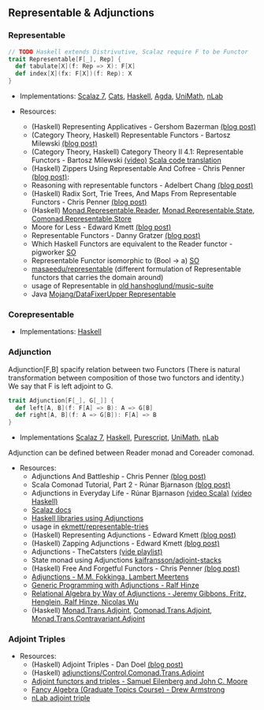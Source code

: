 ## Representable & Adjunctions

### Representable

```scala
// TODO Haskell extends Distrivutive, Scalaz require F to be Functor
trait Representable[F[_], Rep] {
  def tabulate[X](f: Rep => X): F[X]
  def index[X](fx: F[X])(f: Rep): X
}
```

* Implementations: [Scalaz 7](https://github.com/scalaz/scalaz/blob/series/7.3.x/core/src/main/scala/scalaz/Representable.scala), [Cats](https://github.com/typelevel/cats/blob/master/core/src/main/scala/cats/Representable.scala), [Haskell](https://hackage.haskell.org/package/adjunctions/docs/Data-Functor-Rep.html), [Agda](https://github.com/agda/agda-categories/blob/master/Categories/Functor/Representable.agda), [UniMath](https://github.com/UniMath/UniMath/tree/master/UniMath/CategoryTheory/RepresentableFunctors), [nLab](https://ncatlab.org/nlab/show/representable+functor)

* Resources:
  * (Haskell) Representing Applicatives - Gershom Bazerman [(blog post)](http://comonad.com/reader/2013/representing-applicatives/)
  * (Category Theory, Haskell) Representable Functors - Bartosz Milewski [(blog post)](https://bartoszmilewski.com/2015/07/29/representable-functors/)
  * (Category Theory, Haskell) Category Theory II 4.1: Representable Functors - Bartosz Milewski [(video)](https://www.youtube.com/watch?v=KaBz45nZEZw) [Scala code translation](https://github.com/typelevel/CT_from_Programmers.scala/blob/master/src/main/tut/2.4-representable-functors.md)
  * (Haskell) Zippers Using Representable And Cofree - Chris Penner [(blog post)](http://chrispenner.ca/posts/representable-cofree-zippers):
  * Reasoning with representable functors - Adelbert Chang [(blog post)](https://adelbertc.github.io/posts/2017-08-09-representable-functors.html)
  * (Haskell) Radix Sort, Trie Trees, And Maps From Representable Functors - Chris Penner [(blog post)](https://chrispenner.ca/posts/representable-discrimination)
  * (Haskell) [Monad.Representable.Reader](hackage.haskell.org/package/adjunctions/docs/Control-Monad-Representable-Reader.html), [Monad.Representable.State](http://hackage.haskell.org/package/adjunctions/docs/Control-Monad-Representable-State.html), [Comonad.Representable.Store](http://hackage.haskell.org/package/adjunctions/docs/Control-Comonad-Representable-Store.html)
  * Moore for Less - Edward Kmett [(blog post)](https://www.schoolofhaskell.com/user/edwardk/moore/for-less)
  * Representable Functors - Danny Gratzer [(blog post)](https://jozefg.bitbucket.io/posts/2013-10-21-representable-functors.html)
  * Which Haskell Functors are equivalent to the Reader functor - pigworker [SO](https://stackoverflow.com/a/46502280)
  * Representable Functor isomorphic to (Bool -> a) [SO](https://stackoverflow.com/questions/6177950/representable-functor-isomorphic-to-bool-a)
  * [masaeedu/representable](https://github.com/masaeedu/representable/blob/master/index.hs) (different formulation of Representable functors that carries the domain around)
  * usage of Representable in [old hanshoglund/music-suite](https://github.com/hanshoglund/music-suite/blob/648354f701ba6806e259a4b79b59bb5699249eea/sketch/old/TT.hs#L1742-L1743)
  * Java [Mojang/DataFixerUpper Representable](https://github.com/Mojang/DataFixerUpper/blob/master/src/main/java/com/mojang/datafixers/kinds/Representable.java)
  
### Corepresentable

* Implementations: [Haskell](https://hackage.haskell.org/package/representable-functors/docs/Data-Functor-Corepresentable.html)

### Adjunction

Adjunction[F,B] spacify relation between two Functors (There is natural transformation between composition of those two functors and identity.)
We say that F is left adjoint to G.

```scala
trait Adjunction[F[_], G[_]] {
  def left[A, B](f: F[A] => B): A => G[B]
  def right[A, B](f: A => G[B]): F[A] => B
}
```

* Implementations [Scalaz 7](https://github.com/scalaz/scalaz/blob/series/7.3.x/core/src/main/scala/scalaz/Adjunction.scala), [Haskell](hackage.haskell.org/package/adjunctions/docs/Data-Functor-Adjunction.html), [Purescript](https://github.com/freebroccolo/purescript-adjunctions/blob/master/docs/Data/Functor/Adjunction.md), [UniMath](https://github.com/UniMath/UniMath/blob/master/UniMath/CategoryTheory/Adjunctions/Core.v), [nLab](https://ncatlab.org/nlab/show/adjunction)

Adjunction can be defined between Reader monad and Coreader comonad.

* Resources:
  * Adjunctions And Battleship - Chris Penner [(blog post)](https://chrispenner.ca/posts/adjunction-battleship)
  * Scala Comonad Tutorial, Part 2 - Rúnar Bjarnason [(blog post)](http://blog.higher-order.com/blog/2015/10/04/scala-comonad-tutorial-part-2/)
  * Adjunctions in Everyday Life - Rúnar Bjarnason [(video Scala)](https://www.youtube.com/watch?v=BLk4DlNZkL8) [(video Haskell)](https://www.youtube.com/watch?v=f-kdpR0BPqo)
  * [Scalaz docs](https://github.com/scalaz/scalaz/blob/series/7.3.x/example/src/main/scala/scalaz/example/AdjunctUsage.scala)
  * [Haskell libraries using Adjunctions](https://packdeps.haskellers.com/reverse/adjunctions)
  * usage in [ekmett/representable-tries](https://github.com/ekmett/representable-tries/blob/master/src/Data/Functor/Representable/Trie.hs#L155-L157)
  * (Haskell) Representing Adjunctions - Edward Kmett [(blog post)](http://comonad.com/reader/2008/representing-adjunctions/)
  * (Haskell) Zapping Adjunctions - Edward Kmett [(blog post)](http://comonad.com/reader/2008/zapping-strong-adjunctions/)
  * Adjunctions - TheCatsters [(vide playlist)](https://www.youtube.com/watch?v=loOJxIOmShE&list=PL54B49729E5102248)
  * State monad using Adjunctions [kaifransson/adjoint-stacks](https://github.com/kaifransson/adjoint-stacks)
  * (Haskell) Free And Forgetful Functors - Chris Penner [(blog post)](https://chrispenner.ca/posts/free-forgetful-functors)
  * [Adjunctions - M.M. Fokkinga, Lambert Meertens](https://research.utwente.nl/en/publications/adjunctions)
  * [Generic Programming with Adjunctions - Ralf Hinze](http://www.cs.ox.ac.uk/ralf.hinze/LN.pdf)
  * [Relational Algebra by Way of Adjunctions - Jeremy Gibbons, Fritz, Henglein, Ralf Hinze, Nicolas Wu](https://www.cs.ox.ac.uk/jeremy.gibbons/publications/reladj.pdf)
  * (Haskell) [Monad.Trans.Adjoint](hackage.haskell.org/package/adjunctions/docs/Control-Monad-Trans-Adjoint.html), [Comonad.Trans.Adjoint](hackage.haskell.org/package/adjunctions/docs/Control-Comonad-Trans-Adjoint.html), [Monad.Trans.Contravariant.Adjoint](hackage.haskell.org/package/adjunctions/docs/Control-Monad-Trans-Contravariant-Adjoint.html)

### Adjoint Triples

* Resources:
  * (Haskell) Adjoint Triples - Dan Doel [(blog post)](http://comonad.com/reader/2016/adjoint-triples/)
  * (Haskell) [adjunctions/Control.Comonad.Trans.Adjoint](http://hackage.haskell.org/package/adjunctions/docs/Control-Comonad-Trans-Adjoint.html#t:AdjointT)
  * [Adjoint functors and triples - Samuel Eilenberg and John C. Moore](https://projecteuclid.org/euclid.ijm/1256068141)
  * [Fancy Algebra (Graduate Topics Course) - Drew Armstrong](http://www.math.miami.edu/~armstrong/FA.php)
  * [nLab adjoint triple](https://ncatlab.org/nlab/show/adjoint+triple)
